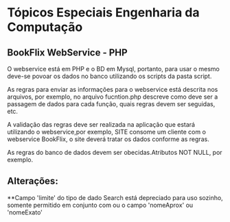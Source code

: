 Tópicos Especiais Engenharia da Computação
===========


BookFlix WebService - PHP
------------------------
 O webservice está em PHP e o BD em Mysql, portanto, para usar o mesmo deve-se povoar os dados no banco
 utilizando os scripts da pasta script.
 
 As regras para enviar as informações para o webservice está descrita nos arquivos, por exemplo,
 no arquivo fucntion.php descreve como deve ser a passagem de dados para cada função, quais regras devem 
 ser seguidas, etc.
 
 A validação das regras deve ser realizada na aplicação que estará utilizando o webservice,por exemplo,
 SITE consome um cliente com o webservice BookFlix, o site deverá tratar os dados conforme as regras.
 
 As regras do banco de dados devem ser obecidas.Atributos NOT NULL, por exemplo.
 
 Alterações:
 ----------------
 **Campo 'limite' do tipo de dado Search está depreciado para uso sozinho, somente permitido em conjunto com ou o campo 'nomeAprox' ou 'nomeExato'